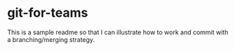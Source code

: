 # git-for-teams

This is a sample readme so that I can illustrate how to work and commit with a branching/merging strategy.
